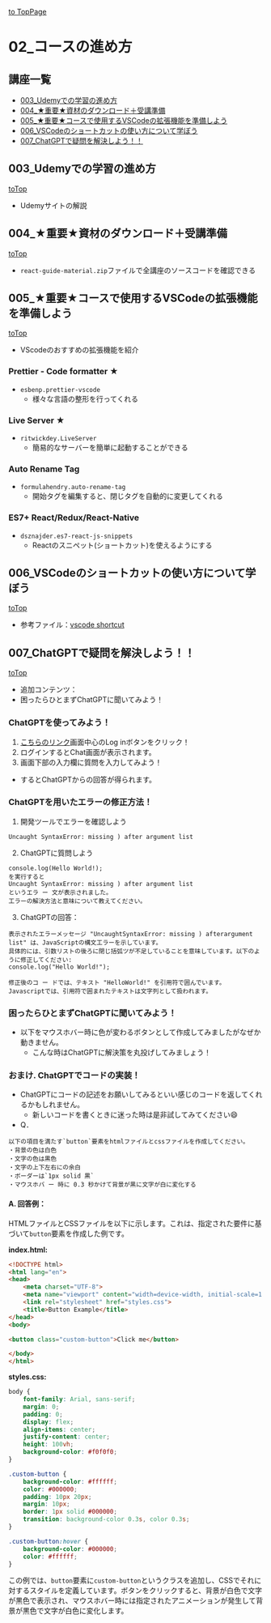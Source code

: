 [to TopPage](../README.md)
# 02_コースの進め方

## 講座一覧
- [003_Udemyでの学習の進め方](#003_Udemyでの学習の進め方)
- [004_★重要★資材のダウンロード＋受講準備](#004_★重要★資材のダウンロード＋受講準備)
- [005_★重要★コースで使用するVSCodeの拡張機能を準備しよう](#005_★重要★コースで使用するVSCodeの拡張機能を準備しよう)
- [006_VSCodeのショートカットの使い方について学ぼう](#006_VSCodeのショートカットの使い方について学ぼう)
- [007_ChatGPTで疑問を解決しよう！！](#007_ChatGPTで疑問を解決しよう！！)

## 003_Udemyでの学習の進め方
[toTop](#)
- Udemyサイトの解説

## 004_★重要★資材のダウンロード＋受講準備
[toTop](#)
- `react-guide-material.zip`ファイルで全講座のソースコードを確認できる

## 005_★重要★コースで使用するVSCodeの拡張機能を準備しよう
[toTop](#)
- VScodeのおすすめの拡張機能を紹介
### Prettier - Code formatter ★  
- `esbenp.prettier-vscode`
  * 様々な言語の整形を行ってくれる  

### Live Server ★  
- `ritwickdey.LiveServer`  
  * 簡易的なサーバーを簡単に起動することができる

### Auto Rename Tag  
- `formulahendry.auto-rename-tag`  
  * 開始タグを編集すると、閉じタグを自動的に変更してくれる

### ES7+ React/Redux/React-Native    
- `dsznajder.es7-react-js-snippets`  
  * Reactのスニペット(ショートカット)を使えるようにする

## 006_VSCodeのショートカットの使い方について学ぼう
[toTop](#)

- 参考ファイル：[vscode shortcut](../00_references/vscode_shortcuts.html)

## 007_ChatGPTで疑問を解決しよう！！
[toTop](#)

- 追加コンテンツ：
- 困ったらひとまずChatGPTに聞いてみよう！
### ChatGPTを使ってみよう！
1. [こちらのリンク](https://chat.openai.com/auth/login)画面中心のLog inボタンをクリック！
2. ログインするとChat画面が表示されます。
3. 画面下部の入力欄に質問を入力してみよう！
  * するとChatGPTからの回答が得られます。

### ChatGPTを用いたエラーの修正方法！
1. 開発ツールでエラーを確認しよう
```
Uncaught SyntaxError: missing ) after argument list
```
2. ChatGPTに質問しよう
```
console.log(Hello World!);
を実行すると
Uncaught SyntaxError: missing ) after argument list
というエラ ー 文が表示されました。
工ラーの解決方法と意味について教えてください。
```
3. ChatGPTの回答：
```
表示されたエラーメッセージ "UncaughtSyntaxError: missing ) afterargument list" は、JavaScriptの構文工ラーを示しています。
具体的には、引数リストの後ろに閉じ括弧ツが不足していることを意味しています。以下のように修正してください:
console.log("Hello World!");

修正後のコ ー ドでは、テキスト "HelloWorld!" を引用符で囲んでいます。
Javascriptでは、引用符で囲まれたテキストは文字列として扱われます。
```

### 困ったらひとまずChatGPTに聞いてみよう！
- 以下をマウスホバー時に色が変わるボタンとして作成してみましたがなぜか動きません。
  * こんな時はChatGPTに解決策を丸投げしてみましょう！

### おまけ. ChatGPTでコードの実装！
- ChatGPTにコードの記述をお願いしてみるといい感じのコードを返してくれるかもしれません。
  * 新しいコードを書くときに迷った時は是非試してみてください😄
- Q．
```
以下の項目を満たす`button`要素をhtmlファイルとcssファイルを作成してください。
・背景の色は白色
・文字の色は黒色
・文字の上下左右にの余白
・ボーダーは`1px solid 黒`
・マウスホバ ー 時に 0.3 秒かけて背景が黒に文字が白に変化する
```
#### A. 回答例：
HTMLファイルとCSSファイルを以下に示します。これは、指定された要件に基づいて`button`要素を作成した例です。

**index.html:**

```html
<!DOCTYPE html>
<html lang="en">
<head>
    <meta charset="UTF-8">
    <meta name="viewport" content="width=device-width, initial-scale=1.0">
    <link rel="stylesheet" href="styles.css">
    <title>Button Example</title>
</head>
<body>

<button class="custom-button">Click me</button>

</body>
</html>
```

**styles.css:**

```css
body {
    font-family: Arial, sans-serif;
    margin: 0;
    padding: 0;
    display: flex;
    align-items: center;
    justify-content: center;
    height: 100vh;
    background-color: #f0f0f0;
}

.custom-button {
    background-color: #ffffff;
    color: #000000;
    padding: 10px 20px;
    margin: 10px;
    border: 1px solid #000000;
    transition: background-color 0.3s, color 0.3s;
}

.custom-button:hover {
    background-color: #000000;
    color: #ffffff;
}
```

この例では、`button`要素に`custom-button`というクラスを追加し、CSSでそれに対するスタイルを定義しています。ボタンをクリックすると、背景が白色で文字が黒色で表示され、マウスホバー時には指定されたアニメーションが発生して背景が黒色で文字が白色に変化します。
